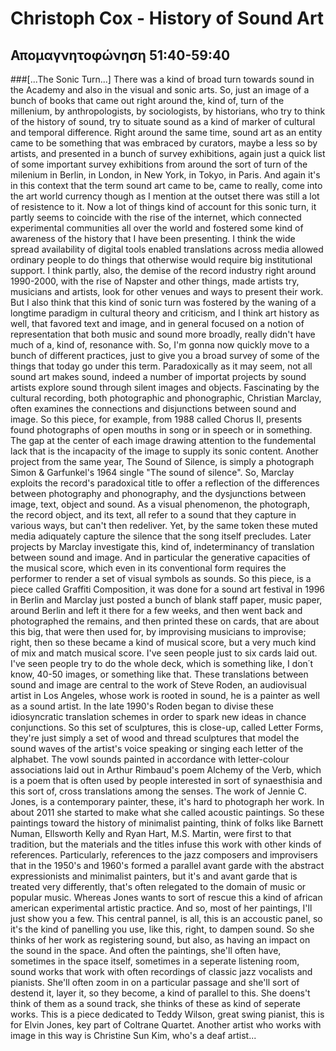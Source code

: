 # Christoph Cox - History of Sound Art
## Απομαγνητοφώνηση 51:40-59:40
###[...The Sonic Turn...]
There was a kind of broad turn towards sound in the Academy and also in the visual and sonic arts. 
So, just an image of a bunch of books that came out right around the, kind of, turn of the millenium, by anthropologists, by sociologists, by historians, who try to think of the history of sound, try to situate sound as a kind of marker of cultural and temporal difference. 
Right around the same time, sound art as an entity came to be something that was embraced by curators, maybe a less so by artists, and presented in a bunch of survey exhibitions, again just a quick list of some important survey exhibitions from around the sort of turn of the milenium in Berlin, in London, in New York, in Tokyo, in Paris. 
And again it's in this context that the term sound art came to be, came to really, come into the art world currency though as I mention at the outset there was still a lot of resistence to it. 
Now a lot of things kind of account for this sonic turn, it partly seems to coincide with the rise of the internet, which connected experimental communities all over the world and fostered some kind of awareness of the history that I have been presenting. 
I think the wide spread availability of digital tools enabled translations across media allowed ordinary people to do things that otherwise would require big institutional support. 
I think partly, also, the demise of the record industry right around 1990-2000, with the rise of Napster and other things, made artists try, musicians and artists, look for other venues and ways to present their work. 
But I also think that this kind of sonic turn was fostered by the waning of a longtime paradigm in cultural theory and criticism, and I think art history as well, that favored text and image, and in general focused on a notion of representation that both music and sound more broadly, really didn't have much of a, kind of, resonance with. 
So, I'm gonna now quickly move to a bunch of different practices, just to give you a broad survey of some of the things that today go under this term.
Paradoxically as it may seem, not all sound art makes sound, indeed a number of importat projects by sound artists explore sound through silent images and objects. 
Fascinating by the cultural recording, both photographic and phonographic, Christian Marclay, often examines the connections and disjunctions between sound and image. 
So this piece, for example, from 1988 called Chorus II, presents found photographs of open mouths in song or in speech or in something. 
The gap at the center of each image drawing attention to the fundemental lack that is the incapacity of the image to supply its sonic content. 
Another project from the same year, The Sound of Silence, is simply a photograph Simon & Garfunkel's 1964 single "The sound of silence". 
So, Marclay exploits the record's paradoxical title to offer a reflection of the differences between photography and phonography, and the dysjunctions between image, text, object and sound. 
As a visual phenomenon, the photograph, the record object, and its text, all refer to a sound that they capture in various ways, but can't then redeliver. 
Yet, by the same token these muted media adiquately capture the silence that the song itself precludes. 
Later projects by Marclay investigate this, kind of, indeterminancy of translation between sound and image. 
And in particular the generative capacities of the musical score, which even in its conventional form requires the performer to render a set of visual symbols as sounds. 
So this piece, is a piece called Graffiti Composition, it was done for a sound art festival in 1996 in Berlin and Marclay just posted a bunch of blank staff paper, music paper, around Berlin and left it there for a few weeks, and then went back and photographed the remains, and then printed these on cards, that are about this big, that were then used for, by improvising musicians to improvise; right, then so these became a kind of musical score, but a very much kind of mix and match musical score. 
I've seen people just to six cards	laid out. I've seen people try to do the whole deck, which is something like, I don΄t know, 40-50 images, or something like that. 
These translations between sound and image are central to the work of Steve Roden, an audiovisual artist in Los Angeles, whose work is rooted in sound, he is a painter as well as a sound artist. 
In the late 1990's Roden began to divise these idiosyncratic translation schemes in order to spark new ideas in chance conjunctions. 
So this set of sculptures, this is close-up, called Letter Forms, they're just simply a set of wood and thread sculptures that model the sound waves of the artist's voice speaking or singing each letter of the alphabet. 
The vowl sounds painted in accordance with letter-colour associations laid out in Arthur Rimbaud's poem Alchemy of the Verb, which is a poem that is often used by people interested in sort of synaesthisia and this sort of, cross translations among the senses.
The work of Jennie C. Jones, is a contemporary painter, these, it's hard to photograph her work. 
In about 2011 she started to make what she called acoustic paintings. So these paintings toward the history of minimalist painting, think of folks like Barnett Numan, Ellsworth Kelly and Ryan Hart, M.S. Martin, were first to that tradition, but the materials and the  titles infuse this work with other kinds of references. 
Particularly, references to the jazz composers and improvisers that in the 1950's and 1960's formed a parallel avant garde with the abstract expressionists and minimalist painters, but it's and avant garde that is treated very differently, that's often relegated to the domain of music or popular music. 
Whereas Jones wants to sort of rescue this a kind of african american experimental artistic practice. 
And so, most of her paintings, I'll just show you a few. This central pannel, is all, this is an accoustic panel, so it's the kind of panelling you use, like this, right, to dampen sound. 
So she thinks of her work as registering sound, but also, as having an impact on the sound in the space. 
And often the paintings, she'll often have, sometimes in the space itself, sometimes in a seperate listening room, sound works that work with often recordings of classic jazz vocalists and pianists. 
She'll often zoom in on a particular passage and she'll sort of destend it, layer it, so they become, a kind of parallel to this. 
She doens't think of them as a sound track, she thinks of these as kind of seperate works. This is a piece dedicated to Teddy Wilson, great swing pianist, this is for Elvin Jones, key part of Coltrane Quartet. 
Another artist who works with image in this way is Christine Sun Kim, who's a deaf artist...
